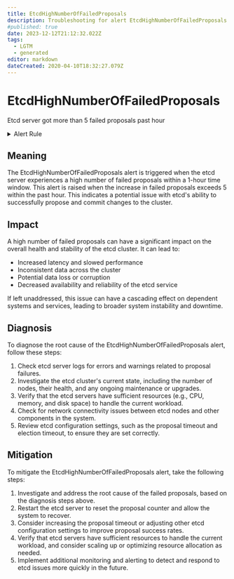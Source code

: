 ```yaml
---
title: EtcdHighNumberOfFailedProposals
description: Troubleshooting for alert EtcdHighNumberOfFailedProposals
#published: true
date: 2023-12-12T21:12:32.022Z
tags: 
  - LGTM
  - generated
editor: markdown
dateCreated: 2020-04-10T18:32:27.079Z
---
```


# EtcdHighNumberOfFailedProposals

Etcd server got more than 5 failed proposals past hour

<details>
  <summary>Alert Rule</summary>

{{% rule "etcd/etcd-internal.yml" "EtcdHighNumberOfFailedProposals" %}}

{{% comment %}}

```yaml
alert: EtcdHighNumberOfFailedProposals
expr: increase(etcd_server_proposals_failed_total[1h]) > 5
for: 2m
labels:
    severity: warning
annotations:
    summary: Etcd high number of failed proposals (instance {{ $labels.instance }})
    description: |-
        Etcd server got more than 5 failed proposals past hour
          VALUE = {{ $value }}
          LABELS = {{ $labels }}
    runbook: https://github.com/srerun/prometheus-alerts/blob/main/content/runbooks/etcd-internal/EtcdHighNumberOfFailedProposals.md

```

{{% /comment %}}

</details>


## Meaning

The EtcdHighNumberOfFailedProposals alert is triggered when the etcd server experiences a high number of failed proposals within a 1-hour time window. This alert is raised when the increase in failed proposals exceeds 5 within the past hour. This indicates a potential issue with etcd's ability to successfully propose and commit changes to the cluster.

## Impact

A high number of failed proposals can have a significant impact on the overall health and stability of the etcd cluster. It can lead to:

* Increased latency and slowed performance
* Inconsistent data across the cluster
* Potential data loss or corruption
* Decreased availability and reliability of the etcd service

If left unaddressed, this issue can have a cascading effect on dependent systems and services, leading to broader system instability and downtime.

## Diagnosis

To diagnose the root cause of the EtcdHighNumberOfFailedProposals alert, follow these steps:

1. Check etcd server logs for errors and warnings related to proposal failures.
2. Investigate the etcd cluster's current state, including the number of nodes, their health, and any ongoing maintenance or upgrades.
3. Verify that the etcd servers have sufficient resources (e.g., CPU, memory, and disk space) to handle the current workload.
4. Check for network connectivity issues between etcd nodes and other components in the system.
5. Review etcd configuration settings, such as the proposal timeout and election timeout, to ensure they are set correctly.

## Mitigation

To mitigate the EtcdHighNumberOfFailedProposals alert, take the following steps:

1. Investigate and address the root cause of the failed proposals, based on the diagnosis steps above.
2. Restart the etcd server to reset the proposal counter and allow the system to recover.
3. Consider increasing the proposal timeout or adjusting other etcd configuration settings to improve proposal success rates.
4. Verify that etcd servers have sufficient resources to handle the current workload, and consider scaling up or optimizing resource allocation as needed.
5. Implement additional monitoring and alerting to detect and respond to etcd issues more quickly in the future.